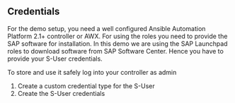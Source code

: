 ## Credentials

For the demo setup, you need a well configured Ansible Automation Platform 2.1+ controller or AWX.
For using the roles you need to provide the SAP software for installation. In this demo we are using the SAP Launchpad roles to download software from SAP Software Center. Hence you have to provide your S-User credentials.

To store and use it safely log into your controller as admin

  1. Create a custom credential type for the S-User
  2. Create the S-User credentials

